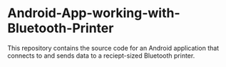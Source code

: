 # Android-App-working-with-Bluetooth-Printer
This repository contains the source code for an Android application that connects to and sends data to a reciept-sized Bluetooth printer.
